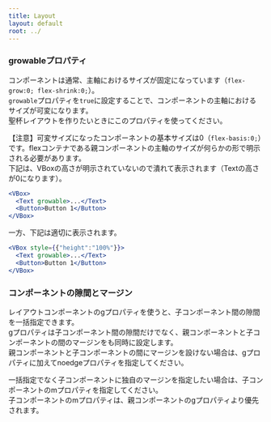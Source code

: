 ```yaml
---
title: Layout
layout: default
root: ../
---
```



### growableプロパティ

コンポーネントは通常、主軸におけるサイズが固定になっています（`flex-grow:0; flex-shrink:0;`）。  
`growable`プロパティを`true`に設定することで、コンポーネントの主軸におけるサイズが可変になります。  
聖杯レイアウトを作りたいときにこのプロパティを使ってください。

【注意】可変サイズになったコンポーネントの基本サイズは0（`flex-basis:0;`）です。flexコンテナである親コンポーネントの主軸のサイズが何らかの形で明示される必要があります。  
下記は、VBoxの高さが明示されていないので潰れて表示されます（Textの高さが0になります）。

```jsx
<VBox>
  <Text growable>...</Text>
  <Button>Button 1</Button>
</VBox>
```

一方、下記は適切に表示されます。

```jsx
<VBox style={{"height":"100%"}}>
  <Text growable>...</Text>
  <Button>Button 1</Button>
</VBox>
```

### コンポーネントの隙間とマージン

レイアウトコンポーネントのgプロパティを使うと、子コンポーネント間の隙間を一括指定できます。  
gプロパティは子コンポーネント間の隙間だけでなく、親コンポーネントと子コンポーネントの間のマージンをも同時に設定します。  
親コンポーネントと子コンポーネントの間にマージンを設けない場合は、gプロパティに加えてnoedgeプロパティを指定してください。

一括指定でなく子コンポーネントに独自のマージンを指定したい場合は、子コンポーネントのmプロパティを指定してください。  
子コンポーネントのmプロパティは、親コンポーネントのgプロパティより優先されます。
